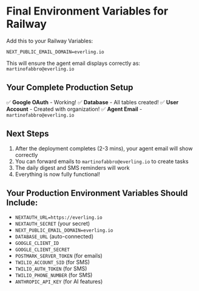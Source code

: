 # Final Environment Variables for Railway

Add this to your Railway Variables:

```
NEXT_PUBLIC_EMAIL_DOMAIN=everling.io
```

This will ensure the agent email displays correctly as:
`martinofabbro@everling.io`

## Your Complete Production Setup

✅ **Google OAuth** - Working!
✅ **Database** - All tables created!
✅ **User Account** - Created with organization!
✅ **Agent Email** - `martinofabbro@everling.io`

## Next Steps

1. After the deployment completes (2-3 mins), your agent email will show correctly
2. You can forward emails to `martinofabbro@everling.io` to create tasks
3. The daily digest and SMS reminders will work
4. Everything is now fully functional!

## Your Production Environment Variables Should Include:
- `NEXTAUTH_URL=https://everling.io`
- `NEXTAUTH_SECRET` (your secret)
- `NEXT_PUBLIC_EMAIL_DOMAIN=everling.io`
- `DATABASE_URL` (auto-connected)
- `GOOGLE_CLIENT_ID`
- `GOOGLE_CLIENT_SECRET`
- `POSTMARK_SERVER_TOKEN` (for emails)
- `TWILIO_ACCOUNT_SID` (for SMS)
- `TWILIO_AUTH_TOKEN` (for SMS)
- `TWILIO_PHONE_NUMBER` (for SMS)
- `ANTHROPIC_API_KEY` (for AI features)
